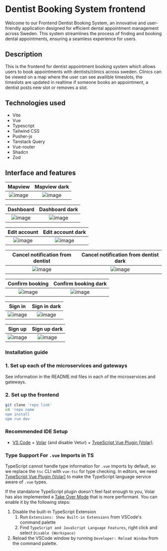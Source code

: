 # Dentist Booking System frontend

Welcome to our Frontend Dentist Booking System, an innovative and user-friendly application designed for efficient dental appointment management across Sweden. This system streamlines the process of finding and booking dental appointments, ensuring a seamless experience for users.

## Description

This is the frontend for dentist appointment booking system which allows users to book appointments with dentists/clinics across sweden. Clinics can be viewed on a map where the user can see availible timeslots, the timeslots are updated in realtime if someone books an appointment, a dentist posts new slot or removes a slot.

## Technologies used

- Vite
- Vue
- Typescript
- Tailwind CSS
- Pusher-js
- Tanstack Query
- Vue-router
- Shadcn
- Zod

## Interface and features

|                  Mapview                   |                    Mapview dark                    |
| :----------------------------------------: | :------------------------------------------------: |
| ![image](/src/assets/mapviewscrenshot.png) | ![image](/src/assets/mapviewdarkmodescreenhot.png) |

|              Dashboard              |             Dashboard dark              |
| :---------------------------------: | :-------------------------------------: |
| ![image](/src/assets/dashboard.png) | ![image](/src/assets/dashboarddark.png) |

|             Edit account              |             Edit account dark             |
| :-----------------------------------: | :---------------------------------------: |
| ![image](/src/assets/editaccount.png) | ![image](/src/assets/editaccountdark.png) |

|       Cancel notification from dentist       |  Cancel notification from dentist dark   |
| :------------------------------------------: | :--------------------------------------: |
| ![image](/src/assets/reltimecancellight.png) | ![image](/src/assets/realtimeCancel.png) |

|             Confirm booking              |            Confirm booking dark            |
| :--------------------------------------: | :----------------------------------------: |
| ![image](/src/assets/confirm%20page.png) | ![image](/src/assets/confirmpagelight.png) |

|            Sign in             |             Sign in dark             |
| :----------------------------: | :----------------------------------: |
| ![image](/src/assets/auth.png) | ![image](/src/assets/signindark.png) |

|             Sign up              |                  Sign up dark                  |
| :------------------------------: | :--------------------------------------------: |
| ![image](/src/assets/signup.png) | ![image](/src/assets/auth%20signup%20dark.png) |

### Installation guide

### 1. Set up each of the microservices and gateways

See information in the README.md files in each of the microservices and gateways.

### 2. Set up the frontend

```bash
git clone 'repo link'
cd 'repo name
npm install
npm run dev
```

### Recommended IDE Setup

- [VS Code](https://code.visualstudio.com/) + [Volar](https://marketplace.visualstudio.com/items?itemName=Vue.volar) (and disable Vetur) + [TypeScript Vue Plugin (Volar)](https://marketplace.visualstudio.com/items?itemName=Vue.vscode-typescript-vue-plugin).

### Type Support For `.vue` Imports in TS

TypeScript cannot handle type information for `.vue` imports by default, so we replace the `tsc` CLI with `vue-tsc` for type checking. In editors, we need [TypeScript Vue Plugin (Volar)](https://marketplace.visualstudio.com/items?itemName=Vue.vscode-typescript-vue-plugin) to make the TypeScript language service aware of `.vue` types.

If the standalone TypeScript plugin doesn't feel fast enough to you, Volar has also implemented a [Take Over Mode](https://github.com/johnsoncodehk/volar/discussions/471#discussioncomment-1361669) that is more performant. You can enable it by the following steps:

1. Disable the built-in TypeScript Extension
   1. Run `Extensions: Show Built-in Extensions` from VSCode's command palette
   2. Find `TypeScript and JavaScript Language Features`, right click and select `Disable (Workspace)`
2. Reload the VSCode window by running `Developer: Reload Window` from the command palette.
